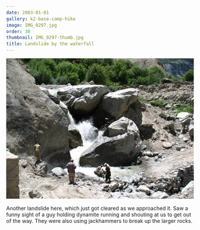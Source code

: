 ```yaml
---
date: 2003-01-01
gallery: k2-base-camp-hike
image: IMG_0297.jpg
order: 30
thumbnail: IMG_0297-thumb.jpg
title: Landslide by the waterfall
---
```


![Landslide by the waterfall](./IMG_0297.jpg)

Another landslide here, which just got cleared as we approached it. Saw a funny sight of a guy holding dynamite running and shouting at us to get out of the way. They were also using jackhammers to break up the larger rocks.